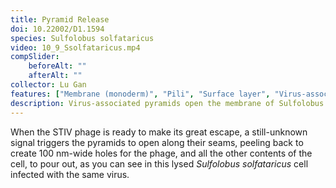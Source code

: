 ```yaml
---
title: Pyramid Release
doi: 10.22002/D1.1594
species: Sulfolobus solfataricus
video: 10_9_Ssolfataricus.mp4
compSlider:
    beforeAlt: ""
    afterAlt: ""
collector: Lu Gan
features: ["Membrane (monoderm)", "Pili", "Surface layer", "Virus-associated pyramids"]
description: Virus-associated pyramids open the membrane of Sulfolobus solfataricus archaea to release Sulfolobus Turreted Icosahedral Virus
---
```


When the STIV phage is ready to make its great escape, a still-unknown signal triggers the pyramids to open along their seams, peeling back to create 100 nm-wide holes for the phage, and all the other contents of the cell, to pour out, as you can see in this lysed *Sulfolobus solfataricus* cell infected with the same virus.

